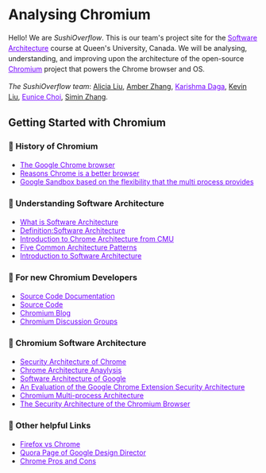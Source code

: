 <style>
  h1 a {display: none;}
  .container-lg {min-width: 200px; max-width: 750px; padding: 45px;}
  h1 {font-style: bold;}
  h3,h4,h5,h6,p {line-height: 1.5em;}
  a {color: #7100FF}
</style>

# Analysing Chromium

Hello! We are *SushiOverflow*. This is our team's project site for the [Software Architecture](http://cs.queensu.ca/~ahmed/home/teaching/CISC322/F18/index.html) course at Queen's University, Canada. We will be analysing, understanding, and improving upon the architecture of the open-source [Chromium](https://www.chromium.org/) project that powers the Chrome browser and OS.

*The SushiOverflow team*: [Alicia Liu](), [Amber Zhang](), [Karishma Daga](http://karishmadaga.com), [Kevin Liu](), [Eunice Choi](https://www.eunicechoi.info/), [Simin Zhang]().




## Getting Started with Chromium

### 🍱 History of Chromium
- [The Google Chrome browser](https://searchmobilecomputing.techtarget.com/definition/Google-Chrome-browser)
- [Reasons Chrome is a better browser](https://www.techrrival.com/reasons-chrome-better-browser/)
- [Google Sandbox based on the flexibility that the multi process provides](https://blog.chromium.org/2008/10/new-approach-to-browser-security-google.html)

### 🍙 Understanding Software Architecture
- [What is Software Architecture](https://www.ibm.com/developerworks/rational/library/feb06/eeles/index.html)
- [Definition:Software Architecture](http://www.nyu.edu/classes/jcf/g22.3033-007/slides/session2/g22_3033_011_c23.pdf)
- [Introduction to Chrome Architecture from CMU](https://www.sei.cmu.edu/research-capabilities/all-work/display.cfm?customel_datapageid_4050=21328)
- [Five Common Architecture Patterns](https://techbeacon.com/top-5-software-architecture-patterns-how-make-right-choice)
- [Introduction to Software Architecture](http://sunnyday.mit.edu/16.355/intro_softarch.pdf)

### 🍣 For new Chromium Developers
- [Source Code Documentation](https://chromium.googlesource.com/chromium/src/+/master/docs/README.md)
- [Source Code](https://chromium.googlesource.com/?format=HTML)
- [Chromium Blog](https://blog.chromium.org)
- [Chromium Discussion Groups](https://www.chromium.org/developers/discussion-groups)

### 🍠 Chromium Software Architecture
- [Security Architecture of Chrome](https://seclab.stanford.edu/websec/chromium/chromium-security-architecture.pdf)
- [Chrome Architecture Anaylysis](https://medium.com/@zicodeng/explore-the-magic-behind-google-chrome-c3563dbd2739)
- [Software Architecture of Google](https://www.quora.com/What-is-the-software-architecture-of-Google-Now)
- [An Evaluation of the Google Chrome Extension Security Architecture](https://people.eecs.berkeley.edu/~daw/papers/chromeext-usenix12.pdf)
- [Chromium Multi-process Architecture](https://www.chromium.org/developers/design-documents/multi-process-architecture)
- [The Security Architecture of the Chromium Browser](https://css.csail.mit.edu/6.858/2012/readings/chromium.pdf)

### 🍙 Other helpful Links
- [Firefox vs Chrome](https://www.diffen.com/difference/Firefox_vs_Google_Chrome)
- [Quora Page of Google Design Director](https://www.quora.com/profile/Glen-Murphy)
- [Chrome Pros and Cons](https://turbofuture.com/internet/pros-and-cons-of-google-chrome)
